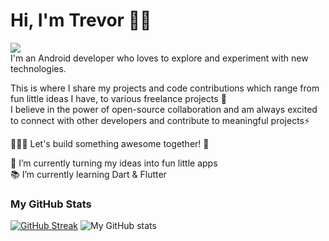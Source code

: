 # Hi, I'm Trevor 👋🏾

<!--
**Trevor97/Trevor97** is a ✨ _special_ ✨ repository because its `README.md` (this file) appears on your GitHub profile. -->

![](https://komarev.com/ghpvc/?username=Trevor97&label=&nbsp;) <br>
I'm an Android developer who loves to explore and experiment with new technologies.

This is where I share my projects and code contributions which range from fun little ideas I have, to various freelance projects 🤩 <br>
I believe in the power of open-source collaboration and am always excited to connect with other developers and contribute to meaningful projects⚡ <br>

👨🏾‍💻 Let's build something awesome together! 🚀

 🔭 I’m currently turning my ideas into fun little apps <br>
 📚 I’m currently learning Dart & Flutter
 

### My GitHub Stats

[![GitHub Streak](https://github-readme-streak-stats.herokuapp.com?user=Trevor97&border_radius=20&date_format=j%20M%5B%20Y%5D)](https://git.io/streak-stats)
![My GitHub stats](https://github-readme-stats.vercel.app/api?username=Trevor97&show_icons=true&theme=transparent&border_radius=20)


